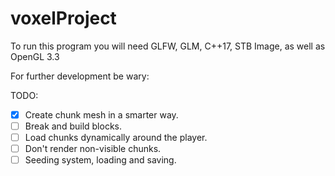 # voxelProject

To run this program you will need GLFW, GLM, C++17, STB Image, as well as
OpenGL 3.3

For further development be wary:

TODO:
- [x] Create chunk mesh in a smarter way.
- [ ] Break and build blocks.
- [ ] Load chunks dynamically around the player.
- [ ] Don't render non-visible chunks.
- [ ] Seeding system, loading and saving.
